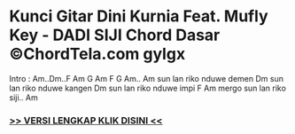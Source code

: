 
 # Kunci Gitar Dini Kurnia Feat. Mufly Key - DADI SIJI Chord Dasar ©ChordTela.com gylgx


Intro : Am..Dm..F Am G Am F G Am.. Am sun lan riko nduwe demen Dm sun lan riko nduwe kangen Dm sun lan riko nduwe impi F Am mergo sun lan riko siji.. Am

###  <a href="https://shortlighzx.web.app?sq=Kunci Gitar Dini Kurnia Feat. Mufly Key - DADI SIJI Chord Dasar ©ChordTela.com"> >> VERSI LENGKAP KLIK DISINI << </a>
